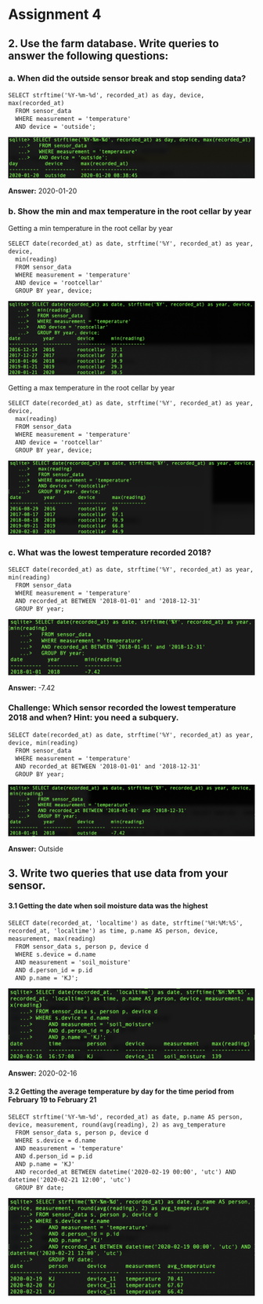 <h1>Assignment 4</h1>

<h2>2. Use the farm database. Write queries to answer the following questions:</h2>

<h3>a. When did the outside sensor break and stop sending data?</h3>

	SELECT strftime('%Y-%m-%d', recorded_at) as day, device, max(recorded_at)
      FROM sensor_data
      WHERE measurement = 'temperature' 
      AND device = 'outside';

![screenshot a](img/a_result.png)

<b>Answer:</b> 2020-01-20

<h3>b. Show the min and max temperature in the root cellar by year</h3>

Getting a min temperature in the root cellar by year

	SELECT date(recorded_at) as date, strftime('%Y', recorded_at) as year, device,
      min(reading)
      FROM sensor_data 
      WHERE measurement = 'temperature' 
      AND device = 'rootcellar'
      GROUP BY year, device;

![screenshot b min](img/b_min_result.png)

Getting a max temperature in the root cellar by year

	SELECT date(recorded_at) as date, strftime('%Y', recorded_at) as year, device,
      max(reading)
      FROM sensor_data 
      WHERE measurement = 'temperature' 
      AND device = 'rootcellar'
      GROUP BY year, device;

![screenshot b max](img/b_max_result.png)

<h3>c. What was the lowest temperature recorded 2018?</h3>

	SELECT date(recorded_at) as date, strftime('%Y', recorded_at) as year, min(reading)	
      FROM sensor_data 
      WHERE measurement = 'temperature'
      AND recorded_at BETWEEN '2018-01-01' and '2018-12-31'
      GROUP BY year;

![screenshot c](img/c_result.png)

<b>Answer:</b> -7.42

<h3>Challenge: Which sensor recorded the lowest temperature 2018 and when? Hint: you need a subquery.</h3>

	SELECT date(recorded_at) as date, strftime('%Y', recorded_at) as year, device, min(reading)	
      FROM sensor_data 
      WHERE measurement = 'temperature'
      AND recorded_at BETWEEN '2018-01-01' and '2018-12-31'
      GROUP BY year;

![screenshot challenge](img/c_challenge_result.png)

<b>Answer:</b> Outside

<h2>3. Write two queries that use data from your sensor.</h2>

<h4>3.1 Getting the date when soil moisture data was the highest</h4>

	SELECT date(recorded_at, 'localtime') as date, strftime('%H:%M:%S', recorded_at, 'localtime') as time, p.name AS person, device, measurement, max(reading)
      FROM sensor_data s, person p, device d
      WHERE s.device = d.name
      AND measurement = 'soil_moisture'
      AND d.person_id = p.id
      AND p.name = 'KJ';

![screenshot 3.1](img/3_1_result.png)

<b>Answer:</b> 2020-02-16

<h4>3.2 Getting the average temperature by day for the time period from February 19 to February 21</h4>

	SELECT strftime('%Y-%m-%d', recorded_at) as date, p.name AS person, device, measurement, round(avg(reading), 2) as avg_temperature
      FROM sensor_data s, person p, device d
      WHERE s.device = d.name
      AND measurement = 'temperature'
      AND d.person_id = p.id
      AND p.name = 'KJ'
      AND recorded_at BETWEEN datetime('2020-02-19 00:00', 'utc') AND datetime('2020-02-21 12:00', 'utc')
      GROUP BY date;

![screenshot 3.2](img/3_2_result.png)
